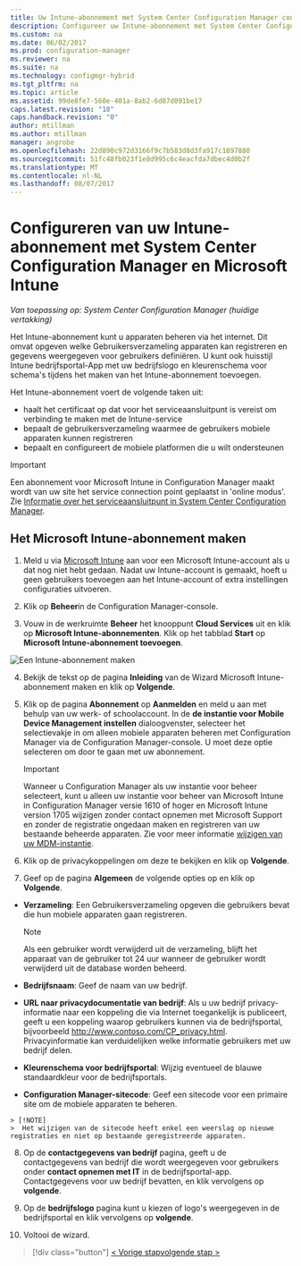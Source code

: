 ```yaml
---
title: Uw Intune-abonnement met System Center Configuration Manager configureren | Microsoft Docs
description: Configureer uw Intune-abonnement met System Center Configuration Manager.
ms.custom: na
ms.date: 06/02/2017
ms.prod: configuration-manager
ms.reviewer: na
ms.suite: na
ms.technology: configmgr-hybrid
ms.tgt_pltfrm: na
ms.topic: article
ms.assetid: 99de8fe7-560e-401a-8ab2-6d87d091be17
caps.latest.revision: "18"
caps.handback.revision: "0"
author: mtillman
ms.author: mtillman
manager: angrobe
ms.openlocfilehash: 22d890c972d3166f9c7b583d8d3fa917c1897880
ms.sourcegitcommit: 51fc48fb023f1e8d995c6c4eacfda7dbec4d0b2f
ms.translationtype: MT
ms.contentlocale: nl-NL
ms.lasthandoff: 08/07/2017
---
```

# <a name="configure-your-intune-subscription-with-system-center-configuration-manager-and-microsoft-intune"></a>Configureren van uw Intune-abonnement met System Center Configuration Manager en Microsoft Intune

*Van toepassing op: System Center Configuration Manager (huidige vertakking)*

Het Intune-abonnement kunt u apparaten beheren via het internet. Dit omvat opgeven welke Gebruikersverzameling apparaten kan registreren en gegevens weergegeven voor gebruikers definiëren. U kunt ook huisstijl Intune bedrijfsportal-App met uw bedrijfslogo en kleurenschema voor schema's tijdens het maken van het Intune-abonnement toevoegen.

Het Intune-abonnement voert de volgende taken uit:

-   haalt het certificaat op dat voor het serviceaansluitpunt is vereist om verbinding te maken met de Intune-service
-   bepaalt de gebruikersverzameling waarmee de gebruikers mobiele apparaten kunnen registreren
-   bepaalt en configureert de mobiele platformen die u wilt ondersteunen

> [!IMPORTANT]
>  Een abonnement voor Microsoft Intune in Configuration Manager maakt wordt van uw site het service connection point geplaatst in 'online modus'. Zie [Informatie over het serviceaansluitpunt in System Center Configuration Manager](../../core/servers/deploy/configure/about-the-service-connection-point.md).

## <a name="to-create-the-microsoft-intune-subscription"></a>Het Microsoft Intune-abonnement maken

1.  Meld u via [Microsoft Intune](http://go.microsoft.com/fwlink/?LinkID=258216) aan voor een Microsoft Intune-account als u dat nog niet hebt gedaan.  Nadat uw Intune-account is gemaakt, hoeft u geen gebruikers toevoegen aan het Intune-account of extra instellingen configuraties uitvoeren.

2.  Klik op **Beheer**in de Configuration Manager-console.

3.  Vouw in de werkruimte **Beheer** het knooppunt **Cloud Services** uit en klik op **Microsoft Intune-abonnementen**. Klik op het tabblad **Start** op **Microsoft Intune-abonnement toevoegen**.

![Een Intune-abonnement maken](../media/mdm-set-intune.png)

4.  Bekijk de tekst op de pagina **Inleiding** van de Wizard Microsoft Intune-abonnement maken en klik op **Volgende**.

5.  Klik op de pagina **Abonnement** op **Aanmelden** en meld u aan met behulp van uw werk- of schoolaccount. In de **de instantie voor Mobile Device Management instellen** dialoogvenster, selecteer het selectievakje in om alleen mobiele apparaten beheren met Configuration Manager via de Configuration Manager-console. U moet deze optie selecteren om door te gaan met uw abonnement.

    > [!IMPORTANT]
    >  Wanneer u Configuration Manager als uw instantie voor beheer selecteert, kunt u alleen uw instantie voor beheer van Microsoft Intune in Configuration Manager versie 1610 of hoger en Microsoft Intune version 1705 wijzigen zonder contact opnemen met Microsoft Support en zonder de registratie ongedaan maken en registreren van uw bestaande beheerde apparaten. Zie voor meer informatie [wijzigen van uw MDM-instantie](/sccm/mdm/deploy-use/change-mdm-authority).

6.  Klik op de privacykoppelingen om deze te bekijken en klik op **Volgende**.

7.  Geef op de pagina **Algemeen** de volgende opties op en klik op **Volgende**.

  -   **Verzameling**: Een Gebruikersverzameling opgeven die gebruikers bevat die hun mobiele apparaten gaan registreren.

      > [!NOTE]
      >  Als een gebruiker wordt verwijderd uit de verzameling, blijft het apparaat van de gebruiker tot 24 uur wanneer de gebruiker wordt verwijderd uit de database worden beheerd.

  -   **Bedrijfsnaam**: Geef de naam van uw bedrijf.

  -   **URL naar privacydocumentatie van bedrijf**: Als u uw bedrijf privacy-informatie naar een koppeling die via Internet toegankelijk is publiceert, geeft u een koppeling waarop gebruikers kunnen via de bedrijfsportal, bijvoorbeeld http://www.contoso.com/CP_privacy.html. Privacyinformatie kan verduidelijken welke informatie gebruikers met uw bedrijf delen.

  -   **Kleurenschema voor bedrijfsportal**: Wijzig eventueel de blauwe standaardkleur voor de bedrijfsportals.

  -   **Configuration Manager-sitecode**: Geef een sitecode voor een primaire site om de mobiele apparaten te beheren.

    > [!NOTE]
    >  Het wijzigen van de sitecode heeft enkel een weerslag op nieuwe registraties en niet op bestaande geregistreerde apparaten.

8.  Op de **contactgegevens van bedrijf** pagina, geeft u de contactgegevens van bedrijf die wordt weergegeven voor gebruikers onder **contact opnemen met IT** in de bedrijfsportal-app. Contactgegevens voor uw bedrijf bevatten, en klik vervolgens op **volgende**.

9. Op de **bedrijfslogo** pagina kunt u kiezen of logo's weergegeven in de bedrijfsportal en klik vervolgens op **volgende**.

10. Voltooi de wizard.

> [!div class="button"]
[< Vorige stap](confirm-dns.md)[volgende stap >  ](terms-and-conditions.md)
